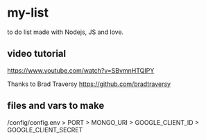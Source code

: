 # my-list
to do list made with Nodejs, JS and love.

## video tutorial
https://www.youtube.com/watch?v=SBvmnHTQIPY

Thanks to Brad Traversy <https://github.com/bradtraversy>

## files and vars to make
/config/config.env
    > PORT
    > MONGO_URI
    > GOOGLE_CLIENT_ID
    > GOOGLE_CLIENT_SECRET